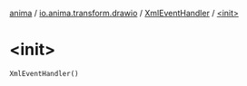 [anima](../../index.md) / [io.anima.transform.drawio](../index.md) / [XmlEventHandler](index.md) / [&lt;init&gt;](./-init-.md)

# &lt;init&gt;

`XmlEventHandler()`